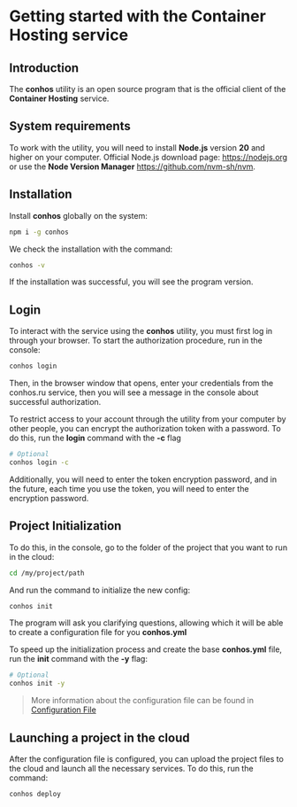 # Getting started with the Container Hosting service

## Introduction

The **conhos** utility is an open source program that is the official client of the **Container Hosting** service.

## System requirements

To work with the utility, you will need to install **Node.js** version **20** and higher on your computer. Official Node.js download page: https://nodejs.org or use the **Node Version Manager** https://github.com/nvm-sh/nvm.

## Installation

Install **conhos** globally on the system:

```sh
npm i -g conhos
```

We check the installation with the command:

```sh
conhos -v
```

If the installation was successful, you will see the program version.

## Login

To interact with the service using the **conhos** utility, you must first log in through your browser.
To start the authorization procedure, run in the console:

```sh
conhos login
```

Then, in the browser window that opens, enter your credentials from the conhos.ru service, then you will see a message in the console about successful authorization.

To restrict access to your account through the utility from your computer by other people, you can encrypt the authorization token with a password.
To do this, run the **login** command with the **-с** flag

```sh
# Optional
conhos login -c
```

Additionally, you will need to enter the token encryption password, and in the future, each time you use the token, you will need to enter the encryption password.

## Project Initialization

To do this, in the console, go to the folder of the project that you want to run in the cloud:

```sh
cd /my/project/path
```

And run the command to initialize the new config:

```sh
conhos init
```

The program will ask you clarifying questions, allowing which it will be able to create a configuration file for you **conhos.yml**

To speed up the initialization process and create the base **conhos.yml** file, run the **init** command with the **-y** flag:

```sh
# Optional
conhos init -y
```

> More information about the configuration file can be found in [Configuration File](./ConfigFile.md)

## Launching a project in the cloud

After the configuration file is configured, you can upload the project files to the cloud and launch all the necessary services.
To do this, run the command:

```sh
conhos deploy
```
